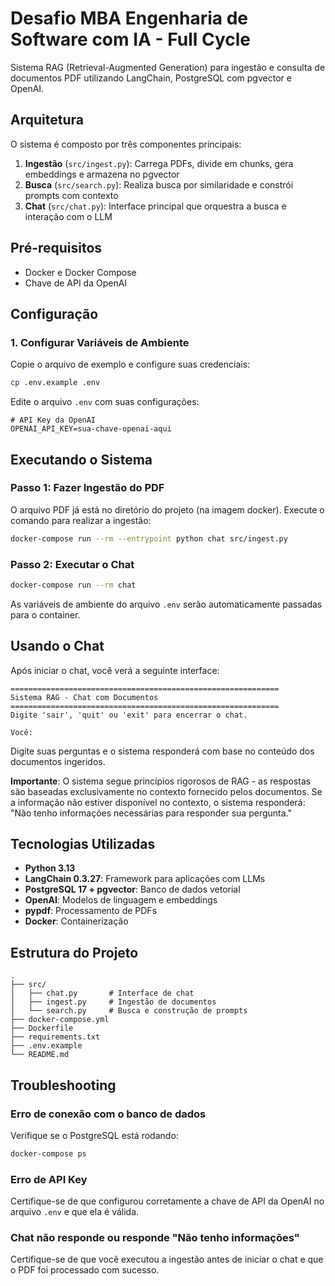 # Desafio MBA Engenharia de Software com IA - Full Cycle

Sistema RAG (Retrieval-Augmented Generation) para ingestão e consulta de documentos PDF utilizando LangChain, PostgreSQL com pgvector e OpenAI.

## Arquitetura

O sistema é composto por três componentes principais:

1. **Ingestão** (`src/ingest.py`): Carrega PDFs, divide em chunks, gera embeddings e armazena no pgvector
2. **Busca** (`src/search.py`): Realiza busca por similaridade e constrói prompts com contexto
3. **Chat** (`src/chat.py`): Interface principal que orquestra a busca e interação com o LLM

## Pré-requisitos

- Docker e Docker Compose
- Chave de API da OpenAI

## Configuração

### 1. Configurar Variáveis de Ambiente

Copie o arquivo de exemplo e configure suas credenciais:

```bash
cp .env.example .env
```

Edite o arquivo `.env` com suas configurações:

```env
# API Key da OpenAI
OPENAI_API_KEY=sua-chave-openai-aqui
```

## Executando o Sistema

### Passo 1: Fazer Ingestão do PDF

O arquivo PDF já está no diretório do projeto (na imagem docker). Execute o comando para realizar a ingestão:

```bash
docker-compose run --rm --entrypoint python chat src/ingest.py
```

### Passo 2: Executar o Chat

```bash
docker-compose run --rm chat
```

As variáveis de ambiente do arquivo `.env` serão automaticamente passadas para o container.

## Usando o Chat

Após iniciar o chat, você verá a seguinte interface:

```
============================================================
Sistema RAG - Chat com Documentos
============================================================
Digite 'sair', 'quit' ou 'exit' para encerrar o chat.

Você:
```

Digite suas perguntas e o sistema responderá com base no conteúdo dos documentos ingeridos.

**Importante**: O sistema segue princípios rigorosos de RAG - as respostas são baseadas exclusivamente no contexto fornecido pelos documentos. Se a informação não estiver disponível no contexto, o sistema responderá: "Não tenho informações necessárias para responder sua pergunta."

## Tecnologias Utilizadas

- **Python 3.13**
- **LangChain 0.3.27**: Framework para aplicações com LLMs
- **PostgreSQL 17 + pgvector**: Banco de dados vetorial
- **OpenAI**: Modelos de linguagem e embeddings
- **pypdf**: Processamento de PDFs
- **Docker**: Containerização

## Estrutura do Projeto

```
.
├── src/
│   ├── chat.py       # Interface de chat
│   ├── ingest.py     # Ingestão de documentos
│   └── search.py     # Busca e construção de prompts
├── docker-compose.yml
├── Dockerfile
├── requirements.txt
├── .env.example
└── README.md
```

## Troubleshooting

### Erro de conexão com o banco de dados

Verifique se o PostgreSQL está rodando:

```bash
docker-compose ps
```

### Erro de API Key

Certifique-se de que configurou corretamente a chave de API da OpenAI no arquivo `.env` e que ela é válida.

### Chat não responde ou responde "Não tenho informações"

Certifique-se de que você executou a ingestão antes de iniciar o chat e que o PDF foi processado com sucesso.